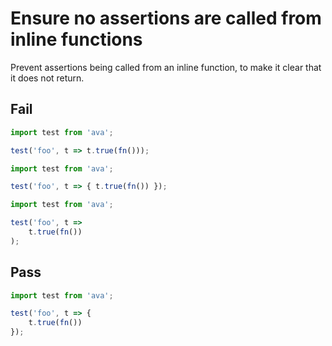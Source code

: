 # Ensure no assertions are called from inline functions

Prevent assertions being called from an inline function, to make it clear that it does not return.

## Fail
```js
import test from 'ava';

test('foo', t => t.true(fn()));
```

```js
import test from 'ava';

test('foo', t => { t.true(fn()) });
```

```js
import test from 'ava';

test('foo', t =>
	t.true(fn())
);
```

## Pass
```js
import test from 'ava';

test('foo', t => {
	t.true(fn())
});
```
